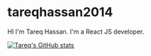# tareqhassan2014
HI I'm Tareq Hassan.
I'm a React JS developer.

[![Tareq's GitHub stats](https://github-readme-stats.vercel.app/api?username=tareqhassan2014)](https://github.com/anuraghazra/github-readme-stats)
